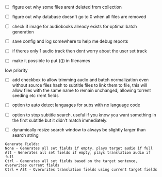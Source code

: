 

- [ ] figure out why some files arent deleted from collection
- [ ] figure out why database doesn't go to 0 when all files are removed

- [ ] check if image for audiobooks already exists for optimal batch generation
- [ ] save config and log somewhere to help me debug reports
- [ ] if theres only 1 audio track then dont worry about the user set track
- [ ] make it possible to put (()) in filenames





low priority
- [ ] add checkbox to allow trimming audio and batch normalization even without source files
hash to subtitle files to link them to file, this will allow files with the same name to remain unchanged, allowing torrent seeding etc
rrent fields
- [ ] option to auto detect languages for subs with no language code
- [ ] option to stop subtitle search, useful if you know you want something in the first subtitle but it didn't match immediately.
- [ ] dynamically resize search window to always be slightly larger than search string



```
Generate Fields:
None - Generates all set fields if empty, plays target audio if full
Alt - Generates all set fields if empty, plays translation audio if full
Ctrl - Generates all set fields based on the target sentence, overwrites current fields
Ctrl + Alt - Overwrites translation fields using current target fields
```
